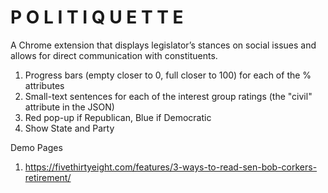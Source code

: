 # P O L I T I Q U E T T E

A Chrome extension that displays legislator’s stances on social issues and allows for direct communication with constituents.


1. Progress bars (empty closer to 0, full closer to 100) for each of the % attributes 
2. Small-text sentences for each of the interest group ratings (the "civil" attribute in the JSON)
3. Red pop-up if Republican, Blue if Democratic 
4. Show State and Party 



Demo Pages 
1. https://fivethirtyeight.com/features/3-ways-to-read-sen-bob-corkers-retirement/